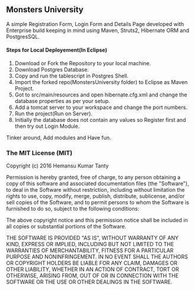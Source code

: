 ## Monsters University
A simple Registration Form, Login Form and Details Page developed with Enterprise build keeping in mind using Maven, Struts2, Hibernate ORM and PostgresSQL.


#### Steps for Local Deployement(In Eclipse)

1. Download or Fork the Repository to your local machine.      
2. Download Postgres Database.    
3. Copy and run the tablescript in Postgres Shell.  
4. Import the forked repo(MonstersUniversity folder) to Eclipse as Maven Project.     
5. Got to src/main/resources and open hibernate.cfg.xml and change the database properties as per your setup.    
6. Add a tomcat server to your workspace and change the port numbers.
7. Run the project(Run on Server).
8. Initially the database does not contain any values so Register first and then try out Login Module.    

Tinker around, Add modules and Have fun.

### The MIT License (MIT)

Copyright (c) 2016 Hemansu Kumar Tanty

Permission is hereby granted, free of charge, to any person obtaining a copy
of this software and associated documentation files (the "Software"), to deal
in the Software without restriction, including without limitation the rights
to use, copy, modify, merge, publish, distribute, sublicense, and/or sell
copies of the Software, and to permit persons to whom the Software is
furnished to do so, subject to the following conditions:

The above copyright notice and this permission notice shall be included in all
copies or substantial portions of the Software.

THE SOFTWARE IS PROVIDED "AS IS", WITHOUT WARRANTY OF ANY KIND, EXPRESS OR
IMPLIED, INCLUDING BUT NOT LIMITED TO THE WARRANTIES OF MERCHANTABILITY,
FITNESS FOR A PARTICULAR PURPOSE AND NONINFRINGEMENT. IN NO EVENT SHALL THE
AUTHORS OR COPYRIGHT HOLDERS BE LIABLE FOR ANY CLAIM, DAMAGES OR OTHER
LIABILITY, WHETHER IN AN ACTION OF CONTRACT, TORT OR OTHERWISE, ARISING FROM,
OUT OF OR IN CONNECTION WITH THE SOFTWARE OR THE USE OR OTHER DEALINGS IN THE
SOFTWARE.
